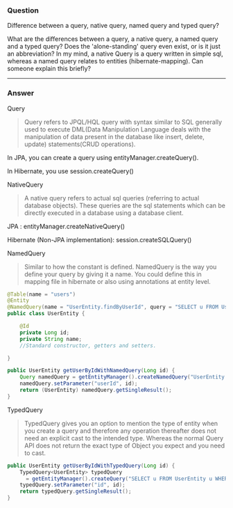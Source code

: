 ### Question
Difference between a query, native query, named query and typed query?

What are the differences between a query, a native query, a named query and a typed query? Does the 'alone-standing' query even exist, or is it just an abbreviation? In my mind, a native Query is a query written in simple sql, whereas a named query relates to entities (hibernate-mapping). Can someone explain this briefly?

-------------------

### Answer

Query
> Query refers to JPQL/HQL query with syntax similar to SQL generally used to execute DML(Data Manipulation Language deals with the manipulation of data present in the database like insert, delete, update) statements(CRUD operations).

In JPA, you can create a query using entityManager.createQuery(). 

In Hibernate, you use session.createQuery()

NativeQuery
> A native query refers to actual sql queries (referring to actual database objects). These queries are the sql statements which can be directly executed in a database using a database client.

JPA : entityManager.createNativeQuery() 

Hibernate (Non-JPA implementation): session.createSQLQuery()

NamedQuery

> Similar to how the constant is defined. NamedQuery is the way you define your query by giving it a name. You could define this in mapping file in hibernate or also using annotations at entity level.
```java
@Table(name = "users")
@Entity
@NamedQuery(name = "UserEntity.findByUserId", query = "SELECT u FROM UserEntity u WHERE u.id=:userId")
public class UserEntity {

    @Id
    private Long id;
    private String name;
    //Standard constructor, getters and setters.

}
```
```java
public UserEntity getUserByIdWithNamedQuery(Long id) {
    Query namedQuery = getEntityManager().createNamedQuery("UserEntity.findByUserId");
    namedQuery.setParameter("userId", id);
    return (UserEntity) namedQuery.getSingleResult();
}
```
TypedQuery

> TypedQuery gives you an option to mention the type of entity when you create a query and therefore any operation thereafter does not need an explicit cast to the intended type. Whereas the normal Query API does not return the exact type of Object you expect and you need to cast.

```java
public UserEntity getUserByIdWithTypedQuery(Long id) {
    TypedQuery<UserEntity> typedQuery
      = getEntityManager().createQuery("SELECT u FROM UserEntity u WHERE u.id=:id", UserEntity.class);
    typedQuery.setParameter("id", id);
    return typedQuery.getSingleResult();
}
```